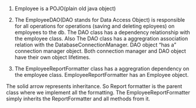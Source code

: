 1)	Employee is a POJO(plain old java object)

2)	The EmployeeDAO(DAO stands for Data Access Object) is responsible for all operations for operations (saving and deleting eployees) on employees to  the db.
The DAO class has a dependency relationship with the employee class. Also The DAO class has a aggregration association relation with the DatabaseConnectionManager.
DAO object “has a” connection manager object. Both connection manager and DAO object have their own object lifetimes.

3) The EmployeeReportFormatter class has a aggregration dependency on the employee class.
EmployeeReportFormatter has an Employee object. 

The solid arrow represents inheritance. So Report formatter is the parent class where we implement all the formatting. The EmployeeReportFormatter simply inherits the ReportFormatter and all methods from it.

